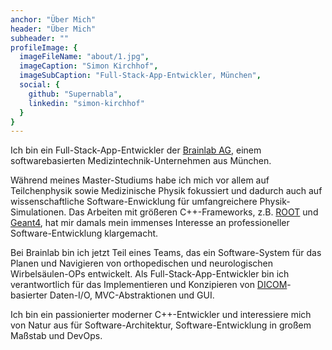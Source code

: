 ```yaml
---
anchor: "Über Mich"
header: "Über Mich"
subheader: ""
profileImage: {
  imageFileName: "about/1.jpg",
  imageCaption: "Simon Kirchhof",
  imageSubCaption: "Full-Stack-App-Entwickler, München",
  social: {
    github: "Supernabla",
    linkedin: "simon-kirchhof"
  }
}
---
```


Ich bin ein Full-Stack-App-Entwickler der [Brainlab AG](https://www.brainlab.com/), einem softwarebasierten Medizintechnik-Unternehmen aus München.

Während meines Master-Studiums habe ich mich vor allem auf Teilchenphysik sowie Medizinische Physik fokussiert und dadurch auch auf wissenschaftliche Software-Enwicklung für umfangreichere Physik-Simulationen. Das Arbeiten mit größeren C++-Frameworks, z.B. [ROOT](https://root.cern/) und [Geant4](https://geant4.web.cern.ch/), hat mir damals mein immenses Interesse an professioneller Software-Entwicklung klargemacht.

Bei Brainlab bin ich jetzt Teil eines Teams, das ein Software-System für das Planen und Navigieren von orthopedischen und neurologischen Wirbelsäulen-OPs entwickelt. Als Full-Stack-App-Entwickler bin ich verantwortlich für das Implementieren und Konzipieren von [DICOM](https://www.dicomstandard.org/)-basierter Daten-I/O, MVC-Abstraktionen und GUI.

Ich bin ein passionierter moderner C++-Entwickler und interessiere mich von Natur aus für Software-Architektur, Software-Entwicklung in großem Maßstab und DevOps.
